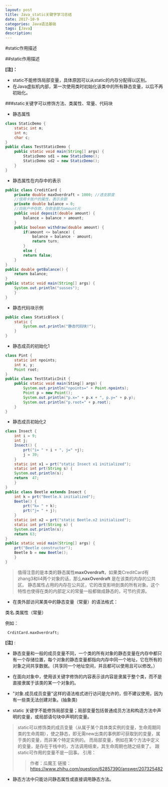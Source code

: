 ```yaml
---
layout: post
title: Java_static关键字学习总结
date: 2017-10-9
categories: Java语法基础
tags: [Java]
description: 
---
```


#static作用描述

##static作用描述

  **[注]：**
  * static不能修饰局部变量，具体原因可以从static的内存分配得以区别。
  * 在Java虚拟机内部，第一次使用类时初始化该类中的所有静态变量，以后不再初始化。
  
###static关键字可以修饰方法、类属性、常量、代码块

* 静态属性

``` java
class StaticDemo {
	static int m;
	int n;
	char c;
}
public class TestStaticDemo {
	public static void main(String[] args) {
		StaticDemo sd1 = new StaticDemo();
		StaticDemo sd2 = new StaticDemo();
	}
}
```

* 静态属性在内存中的表示

``` java
public class CreditCard {
	private double maxOverdraft = 1000; //透支额度
	//信用卡账户的属性，表示余额
	private double balance = 0;
	//向账户中存款，存款金额为amount元
	public void deposit(double amount) {
		balance = balance + amount;	
	}
	public boolean withdraw(double amount) {
		if(amount <= balance) {
			balance = balance - amount;
			return turn;
		}
		else {
		return false;
	}
}
public double getBalance() {
	return balance;
} 
public static void main(String[] args) {
	System.out.println("susses");
	}
}
```

* 静态代码块示例

``` java
public class StaticBlock {
	static {
		System.out.println("静态代码块!");
	}
}
```

* 静态成员的初始化1

``` java
class Pint {
	static int npoints;
	int x, y;
	Point root;
}
public class TestStaticInit {
	public static void main(Sting[] args) {
		System.out.println("npoints=" + Point.npoints);
		Point p = new Point();
		System.out.println("p.x=" + p.x + ", p.y=" + p.y);
		System.out.println("p.root=" + p.root);
	}
}
```

* 静态成员初始化2

``` java
class Insect {
	int i = 9;
	int j;
	Insect() {
		prt("i= " + i + ", j=" +j);
		j = 39;
	}
	static int x1 = prt("static Insect x1 initialized");
	static int prt(String s) {
	System.out.println(s);
	return  47;	
	}
}
public class Beetle extends Insect {
	int k = prt("Beetle.k initialized");
	Beetle() {
		prt("k= " + k);
		prt("j= " + j);
	}
	static int x2 = prt("static Beetle.x2 initialized");
	static int prt(String s) {
	System.out.println(s);
	return 63;
}
public static void main(String[] args) {
	prt("Beetle constructor");
	Beetle b = new Beetle();
	}
}
``` 

> 值得注意的是本类的静态属性**maxOverdraft**，如果类CreditCard有zhang3和li4两个对象的话，那么**naxOverdraft**  是在该类的内存的公共区。
> 静态属性占用的内存在公共区，它的改变影响到类的所有对象。这个特性也使得在类的内部定义的常量一般都做成静态的，可节约资源。

* 在类外部访问某类中的静态变量（常量）的语法格式：

类名.类属性（常量）

例如：

` CrditCard.maxOverdraft;`

**[注]** : 

* 静态变量和一般的成员变量不同，一个类的所有对象的静态变量在内存中都只有一个存储位置，每个对象的静态变量都指向内存中同一个地址，它在所有的对象之间共享数据。（共享同一个地址空间，并且都可以使用且可以修改。）

* 在面向对象中，使用该关键字修饰的内容表示该内容是隶属于整个类，而不是直接隶属于该类的某一个对象的。

* "对象.成员成员变量"这样的语法格式进行访问是允许的，但不建议使用，因为有一些类无法创建对象。(抽象类)

* static 关键字不能修饰局部变量；局部变量包括普通成员方法和构造方法中声明的变量，或局部语句块中声明的变量。
> static可以修饰类的成员变量（从属于某个具体类实例的变量，生命周期同类的生命周期），使之静态，即无需new出类的事例即可获取到的变量，属于类的变量，而非某个特定实例的。
> 而局部变量，例如在某个方法中定义的变量，是存在于栈中的，方法调用结束，其生命周期也随之结束了。
> 跟static可作用的变量不是一回事。
> 引用：
>> 作者：瓜魔王
>> 链接：https://www.zhihu.com/question/62857390/answer/207325482

* 静态方法中只能访问静态属性或直接调用静态方法。


